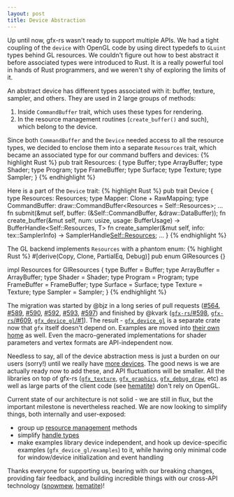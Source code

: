 ```yaml
---
layout: post
title: Device Abstraction
---
```


Up until now, gfx-rs wasn't ready to support multiple APIs. We had a tight coupling of the `device` with OpenGL code by using direct typedefs to `GLuint` types behind GL resources. We couldn't figure out how to best abstract it before associated types were introduced to Rust. It is a really powerful tool in hands of Rust programmers, and we weren't shy of exploring the limits of it.

An abstract device has different types associated with it: buffer, texture, sampler, and others. They are used in 2 large groups of methods:

  1. Inside `CommandBuffer` trait, which uses these types for rendering.
  2. In the resource management routines (`create_buffer()` and such), which belong to the device.

Since both `CommandBuffer` and the `Device` needed access to all the resource types, we decided to enclose them into a separate `Resources` trait, which became an associated type for our command buffers and devices:
{% highlight Rust %}
pub trait Resources: {
    type Buffer;
    type ArrayBuffer;
    type Shader;
    type Program;
    type FrameBuffer;
    type Surface;
    type Texture;
    type Sampler;
}
{% endhighlight %}

Here is a part of the `Device` trait:
{% highlight Rust %}
pub trait Device {
    type Resources: Resources;
    type Mapper: Clone + RawMapping;
    type CommandBuffer: draw::CommandBuffer<Resources = Self::Resources>;
    ...
    fn submit(&mut self, buffer: (&Self::CommandBuffer, &draw::DataBuffer));
    fn create_buffer<T>(&mut self, num: usize, usage: BufferUsage) -> BufferHandle<Self::Resources, T>
    fn create_sampler(&mut self, info: tex::SamplerInfo) -> SamplerHandle<Self::Resources>;
    ...
}
{% endhighlight %}

The GL backend implements `Resources` with a phantom enum:
{% highlight Rust %}
#[derive(Copy, Clone, PartialEq, Debug)]
pub enum GlResources {}

impl Resources for GlResources {
    type Buffer = Buffer;
    type ArrayBuffer = ArrayBuffer;
    type Shader = Shader;
    type Program = Program;
    type FrameBuffer = FrameBuffer;
    type Surface = Surface;
    type Texture = Texture;
    type Sampler = Sampler;
}
{% endhighlight %}


The migration was started by @bjz in a long series of pull requests ([#564](https://github.com/gfx-rs/gfx-rs/issues/564), [#589](https://github.com/gfx-rs/gfx-rs/issues/589), [#590](https://github.com/gfx-rs/gfx-rs/issues/590), [#592](https://github.com/gfx-rs/gfx-rs/issues/592), [#593](https://github.com/gfx-rs/gfx-rs/issues/593), [#597](https://github.com/gfx-rs/gfx-rs/issues/597)) and finished by @kvark ([`gfx-rs`/#598](https://github.com/gfx-rs/gfx-rs/pull/598), [`gfx-rs`/#609](https://github.com/gfx-rs/gfx-rs/pull/609), [`gfx_device_gl`/#1](https://github.com/gfx-rs/gfx_device_gl/pull/1)). The result - [`gfx_device_gl`](https://github.com/gfx-rs/gfx_device_gl) is a separate crate now that `gfx` itself doesn't depend on. Examples are moved into [their own home](https://github.com/gfx-rs/gfx_examples) as well. Even the macro-generated implementations for shader parameters and vertex formats are API-independent now.

Needless to say, all of the device abstraction mess is just a burden on our users (sorry!) until we really have [more devices](https://github.com/gfx-rs/gfx-rs/issues/352). The good news is we are actually ready now to add these, and API fluctuations will be smaller. All the libraries on top of gfx-rs ([`gfx_texture`](https://github.com/PistonDevelopers/gfx_texture), [`gfx_graphics`](https://github.com/PistonDevelopers/gfx_graphics), [`gfx_debug_draw`](https://github.com/PistonDevelopers/gfx-debug-draw), etc) as well as large parts of the client code (see [hematite](https://github.com/PistonDevelopers/hematite)) don't rely on OpenGL.

Current state of our architecture is not solid - we are still in flux, but the important milestone is nevertheless reached. We are now looking to simplify things, both internally and user-exposed:

- group up [resource management](https://github.com/gfx-rs/gfx-rs/issues/570) methods
- simplify [handle types](https://github.com/gfx-rs/gfx-rs/issues/616)
- make examples library device independent, and hook up device-specific examples (`gfx_device_gl/examples`) to it, while having only minimal code for window/device initialization and event handling

Thanks everyone for supporting us, bearing with our breaking changes, providing fair feedback, and building incredible things with our cross-API technology ([snowmew](https://github.com/csherratt/snowmew), [hematite](https://github.com/PistonDevelopers/hematite))!
